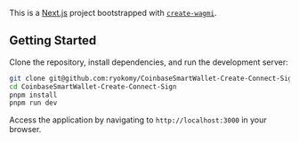 This is a [Next.js](https://nextjs.org) project bootstrapped with [`create-wagmi`](https://github.com/wevm/wagmi/tree/main/packages/create-wagmi).

## Getting Started

Clone the repository, install dependencies, and run the development server:

```bash
git clone git@github.com:ryokomy/CoinbaseSmartWallet-Create-Connect-Sign.git
cd CoinbaseSmartWallet-Create-Connect-Sign
pnpm install
pnpm run dev
```

Access the application by navigating to `http://localhost:3000` in your browser.
